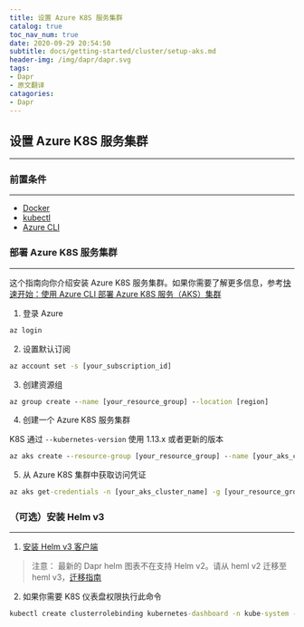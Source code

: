 ```yaml
---
title: 设置 Azure K8S 服务集群
catalog: true
toc_nav_num: true
date: 2020-09-29 20:54:50
subtitle: docs/getting-started/cluster/setup-aks.md
header-img: /img/dapr/dapr.svg
tags: 
- Dapr
- 原文翻译
catagories:
- Dapr
---
```


## 设置 Azure K8S 服务集群

---

### 前置条件

---

- [Docker](https://docs.docker.com/get-docker/)
- [kubectl](https://kubernetes.io/docs/tasks/tools/install-kubectl/)
- [Azure CLI](https://docs.microsoft.com/en-us/cli/azure/install-azure-cli?view=azure-cli-latest)

### 部署 Azure K8S 服务集群

---

这个指南向你介绍安装 Azure K8S 服务集群。如果你需要了解更多信息，参考[快速开始：使用 Azure CLI 部署 Azure K8S 服务（AKS）集群](https://docs.microsoft.com/en-us/azure/aks/kubernetes-walkthrough)

1. 登录 Azure

``` cmd
az login
```

2. 设置默认订阅

``` cmd
az account set -s [your_subscription_id]
```

3. 创建资源组

``` cmd
az group create --name [your_resource_group] --location [region]
```

4. 创建一个 Azure K8S 服务集群

K8S 通过 `--kubernetes-version` 使用 1.13.x 或者更新的版本

``` cmd
az aks create --resource-group [your_resource_group] --name [your_aks_cluster_name] --node-count 2 --kubernetes-version 1.14.7 --enable-addons http_application_routing --enable-rbac --generate-ssh-keys
```

5. 从 Azure K8S 集群中获取访问凭证

``` cmd
az aks get-credentials -n [your_aks_cluster_name] -g [your_resource_group]
```

### （可选）安装 Helm v3

---

1. [安装 Helm v3 客户端](https://helm.sh/docs/intro/install/)

> 注意： 最新的 Dapr helm 图表不在支持 Helm v2。请从 heml v2 迁移至 heml v3，[迁移指南](https://helm.sh/blog/migrate-from-helm-v2-to-helm-v3/)

2. 如果你需要 K8S 仪表盘权限执行此命令

``` cmd
kubectl create clusterrolebinding kubernetes-dashboard -n kube-system --clusterrole=cluster-admin --serviceaccount=kube-system:kubernetes-dashboard
```